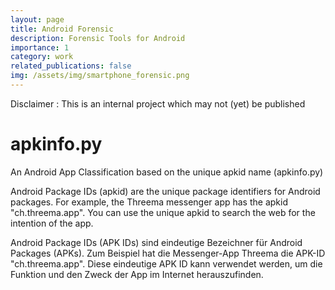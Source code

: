 ```yaml
---
layout: page
title: Android Forensic
description: Forensic Tools for Android
importance: 1
category: work
related_publications: false
img: /assets/img/smartphone_forensic.png
---
```


Disclaimer : This is an internal project which may not (yet) be published

# apkinfo.py
An Android App Classification based on the unique apkid name (apkinfo.py)

Android Package IDs (apkid) are the unique package identifiers for Android packages. 
For example, the Threema messenger app has the apkid "ch.threema.app".
You can use the unique apkid to search the web for the intention of the app.

Android Package IDs (APK IDs) sind eindeutige Bezeichner für Android Packages (APKs). 
Zum Beispiel hat die Messenger-App Threema die APK-ID "ch.threema.app".
Diese eindeutige APK ID kann verwendet werden, um die Funktion und den Zweck der App im Internet herauszufinden.
